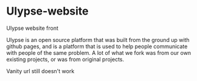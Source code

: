 # Ulypse-website
Ulypse website front

Ulypse is an open source platform that was built from the ground up with github pages, and is a platform that is used to help people communicate with people of the same problem. A lot of what we fork was from our own existing projects, or was from original projects.

Vanity url still doesn't work 

